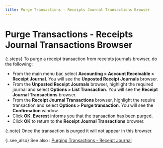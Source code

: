```yaml
---
title: Purge Transactions - Receipts Journal Transactions Browser
---
```


# Purge Transactions - Receipts Journal Transactions Browser


{:.steps}
To purge a receipt transaction from receipts journals browser,  do the following:

- From the main  menu bar, select **Accounting &gt; Account 
 Receivable &gt; Receipt Journal**. You will see the **Unposted 
 Receipt Journals** browser.
- From the **Unposted Receipt Journals** browser, highlight  the required journal and select **Options 
 &gt; List Transaction**. You will see the **Receipt 
 Journal Transactions** browser.
- From the **Receipt Journal Transactions** browser,  highlight the require transaction and select **Options 
 &gt; Purge transaction**. You will see the **Confirmation**  window.
- Click **OK**. **Everest** informs you that the transaction has been purged.
- Click **OK** to return to the **Receipt 
 Journal Transactions** browser.



{:.note}
Once the transaction is purged it will not appear in this browser.


{:.see_also}
See also
: [Purging  Transactions - Receipt Journal]({{site.acc_baseurl}}/customer-receipts-and-refunds/receipt-jrnl-proc/rcp-jrnl-purge-trans/purging-trans/deleting_transactions_receipt_journal.html)

